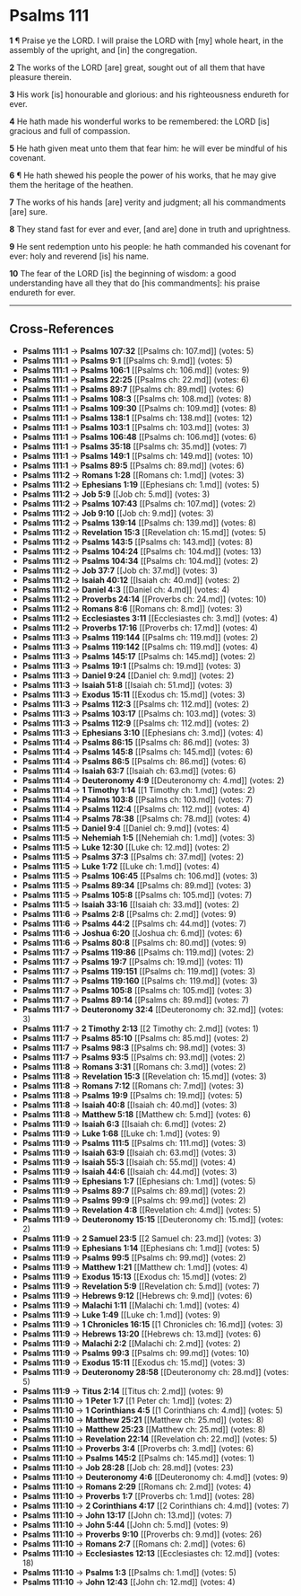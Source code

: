 # Psalms 111

**1** ¶ Praise ye the LORD. I will praise the LORD with [my] whole heart, in the assembly of the upright, and [in] the congregation.

**2** The works of the LORD [are] great, sought out of all them that have pleasure therein.

**3** His work [is] honourable and glorious: and his righteousness endureth for ever.

**4** He hath made his wonderful works to be remembered: the LORD [is] gracious and full of compassion.

**5** He hath given meat unto them that fear him: he will ever be mindful of his covenant.

**6** ¶ He hath shewed his people the power of his works, that he may give them the heritage of the heathen.

**7** The works of his hands [are] verity and judgment; all his commandments [are] sure.

**8** They stand fast for ever and ever, [and are] done in truth and uprightness.

**9** He sent redemption unto his people: he hath commanded his covenant for ever: holy and reverend [is] his name.

**10** The fear of the LORD [is] the beginning of wisdom: a good understanding have all they that do [his commandments]: his praise endureth for ever.

---

## Cross-References

- **Psalms 111:1** → **Psalms 107:32** [[Psalms ch: 107.md]] (votes: 5)
- **Psalms 111:1** → **Psalms 9:1** [[Psalms ch: 9.md]] (votes: 5)
- **Psalms 111:1** → **Psalms 106:1** [[Psalms ch: 106.md]] (votes: 9)
- **Psalms 111:1** → **Psalms 22:25** [[Psalms ch: 22.md]] (votes: 6)
- **Psalms 111:1** → **Psalms 89:7** [[Psalms ch: 89.md]] (votes: 6)
- **Psalms 111:1** → **Psalms 108:3** [[Psalms ch: 108.md]] (votes: 8)
- **Psalms 111:1** → **Psalms 109:30** [[Psalms ch: 109.md]] (votes: 8)
- **Psalms 111:1** → **Psalms 138:1** [[Psalms ch: 138.md]] (votes: 12)
- **Psalms 111:1** → **Psalms 103:1** [[Psalms ch: 103.md]] (votes: 3)
- **Psalms 111:1** → **Psalms 106:48** [[Psalms ch: 106.md]] (votes: 6)
- **Psalms 111:1** → **Psalms 35:18** [[Psalms ch: 35.md]] (votes: 7)
- **Psalms 111:1** → **Psalms 149:1** [[Psalms ch: 149.md]] (votes: 10)
- **Psalms 111:1** → **Psalms 89:5** [[Psalms ch: 89.md]] (votes: 6)
- **Psalms 111:2** → **Romans 1:28** [[Romans ch: 1.md]] (votes: 3)
- **Psalms 111:2** → **Ephesians 1:19** [[Ephesians ch: 1.md]] (votes: 5)
- **Psalms 111:2** → **Job 5:9** [[Job ch: 5.md]] (votes: 3)
- **Psalms 111:2** → **Psalms 107:43** [[Psalms ch: 107.md]] (votes: 2)
- **Psalms 111:2** → **Job 9:10** [[Job ch: 9.md]] (votes: 3)
- **Psalms 111:2** → **Psalms 139:14** [[Psalms ch: 139.md]] (votes: 8)
- **Psalms 111:2** → **Revelation 15:3** [[Revelation ch: 15.md]] (votes: 5)
- **Psalms 111:2** → **Psalms 143:5** [[Psalms ch: 143.md]] (votes: 8)
- **Psalms 111:2** → **Psalms 104:24** [[Psalms ch: 104.md]] (votes: 13)
- **Psalms 111:2** → **Psalms 104:34** [[Psalms ch: 104.md]] (votes: 2)
- **Psalms 111:2** → **Job 37:7** [[Job ch: 37.md]] (votes: 3)
- **Psalms 111:2** → **Isaiah 40:12** [[Isaiah ch: 40.md]] (votes: 2)
- **Psalms 111:2** → **Daniel 4:3** [[Daniel ch: 4.md]] (votes: 4)
- **Psalms 111:2** → **Proverbs 24:14** [[Proverbs ch: 24.md]] (votes: 10)
- **Psalms 111:2** → **Romans 8:6** [[Romans ch: 8.md]] (votes: 3)
- **Psalms 111:2** → **Ecclesiastes 3:11** [[Ecclesiastes ch: 3.md]] (votes: 4)
- **Psalms 111:2** → **Proverbs 17:16** [[Proverbs ch: 17.md]] (votes: 4)
- **Psalms 111:3** → **Psalms 119:144** [[Psalms ch: 119.md]] (votes: 2)
- **Psalms 111:3** → **Psalms 119:142** [[Psalms ch: 119.md]] (votes: 4)
- **Psalms 111:3** → **Psalms 145:17** [[Psalms ch: 145.md]] (votes: 2)
- **Psalms 111:3** → **Psalms 19:1** [[Psalms ch: 19.md]] (votes: 3)
- **Psalms 111:3** → **Daniel 9:24** [[Daniel ch: 9.md]] (votes: 2)
- **Psalms 111:3** → **Isaiah 51:8** [[Isaiah ch: 51.md]] (votes: 3)
- **Psalms 111:3** → **Exodus 15:11** [[Exodus ch: 15.md]] (votes: 3)
- **Psalms 111:3** → **Psalms 112:3** [[Psalms ch: 112.md]] (votes: 2)
- **Psalms 111:3** → **Psalms 103:17** [[Psalms ch: 103.md]] (votes: 3)
- **Psalms 111:3** → **Psalms 112:9** [[Psalms ch: 112.md]] (votes: 2)
- **Psalms 111:3** → **Ephesians 3:10** [[Ephesians ch: 3.md]] (votes: 4)
- **Psalms 111:4** → **Psalms 86:15** [[Psalms ch: 86.md]] (votes: 3)
- **Psalms 111:4** → **Psalms 145:8** [[Psalms ch: 145.md]] (votes: 6)
- **Psalms 111:4** → **Psalms 86:5** [[Psalms ch: 86.md]] (votes: 6)
- **Psalms 111:4** → **Isaiah 63:7** [[Isaiah ch: 63.md]] (votes: 6)
- **Psalms 111:4** → **Deuteronomy 4:9** [[Deuteronomy ch: 4.md]] (votes: 2)
- **Psalms 111:4** → **1 Timothy 1:14** [[1 Timothy ch: 1.md]] (votes: 2)
- **Psalms 111:4** → **Psalms 103:8** [[Psalms ch: 103.md]] (votes: 7)
- **Psalms 111:4** → **Psalms 112:4** [[Psalms ch: 112.md]] (votes: 4)
- **Psalms 111:4** → **Psalms 78:38** [[Psalms ch: 78.md]] (votes: 4)
- **Psalms 111:5** → **Daniel 9:4** [[Daniel ch: 9.md]] (votes: 4)
- **Psalms 111:5** → **Nehemiah 1:5** [[Nehemiah ch: 1.md]] (votes: 3)
- **Psalms 111:5** → **Luke 12:30** [[Luke ch: 12.md]] (votes: 2)
- **Psalms 111:5** → **Psalms 37:3** [[Psalms ch: 37.md]] (votes: 2)
- **Psalms 111:5** → **Luke 1:72** [[Luke ch: 1.md]] (votes: 4)
- **Psalms 111:5** → **Psalms 106:45** [[Psalms ch: 106.md]] (votes: 3)
- **Psalms 111:5** → **Psalms 89:34** [[Psalms ch: 89.md]] (votes: 3)
- **Psalms 111:5** → **Psalms 105:8** [[Psalms ch: 105.md]] (votes: 7)
- **Psalms 111:5** → **Isaiah 33:16** [[Isaiah ch: 33.md]] (votes: 2)
- **Psalms 111:6** → **Psalms 2:8** [[Psalms ch: 2.md]] (votes: 9)
- **Psalms 111:6** → **Psalms 44:2** [[Psalms ch: 44.md]] (votes: 7)
- **Psalms 111:6** → **Joshua 6:20** [[Joshua ch: 6.md]] (votes: 6)
- **Psalms 111:6** → **Psalms 80:8** [[Psalms ch: 80.md]] (votes: 9)
- **Psalms 111:7** → **Psalms 119:86** [[Psalms ch: 119.md]] (votes: 2)
- **Psalms 111:7** → **Psalms 19:7** [[Psalms ch: 19.md]] (votes: 11)
- **Psalms 111:7** → **Psalms 119:151** [[Psalms ch: 119.md]] (votes: 3)
- **Psalms 111:7** → **Psalms 119:160** [[Psalms ch: 119.md]] (votes: 3)
- **Psalms 111:7** → **Psalms 105:8** [[Psalms ch: 105.md]] (votes: 3)
- **Psalms 111:7** → **Psalms 89:14** [[Psalms ch: 89.md]] (votes: 7)
- **Psalms 111:7** → **Deuteronomy 32:4** [[Deuteronomy ch: 32.md]] (votes: 3)
- **Psalms 111:7** → **2 Timothy 2:13** [[2 Timothy ch: 2.md]] (votes: 1)
- **Psalms 111:7** → **Psalms 85:10** [[Psalms ch: 85.md]] (votes: 2)
- **Psalms 111:7** → **Psalms 98:3** [[Psalms ch: 98.md]] (votes: 3)
- **Psalms 111:7** → **Psalms 93:5** [[Psalms ch: 93.md]] (votes: 2)
- **Psalms 111:8** → **Romans 3:31** [[Romans ch: 3.md]] (votes: 2)
- **Psalms 111:8** → **Revelation 15:3** [[Revelation ch: 15.md]] (votes: 3)
- **Psalms 111:8** → **Romans 7:12** [[Romans ch: 7.md]] (votes: 3)
- **Psalms 111:8** → **Psalms 19:9** [[Psalms ch: 19.md]] (votes: 5)
- **Psalms 111:8** → **Isaiah 40:8** [[Isaiah ch: 40.md]] (votes: 3)
- **Psalms 111:8** → **Matthew 5:18** [[Matthew ch: 5.md]] (votes: 6)
- **Psalms 111:9** → **Isaiah 6:3** [[Isaiah ch: 6.md]] (votes: 2)
- **Psalms 111:9** → **Luke 1:68** [[Luke ch: 1.md]] (votes: 9)
- **Psalms 111:9** → **Psalms 111:5** [[Psalms ch: 111.md]] (votes: 3)
- **Psalms 111:9** → **Isaiah 63:9** [[Isaiah ch: 63.md]] (votes: 3)
- **Psalms 111:9** → **Isaiah 55:3** [[Isaiah ch: 55.md]] (votes: 4)
- **Psalms 111:9** → **Isaiah 44:6** [[Isaiah ch: 44.md]] (votes: 3)
- **Psalms 111:9** → **Ephesians 1:7** [[Ephesians ch: 1.md]] (votes: 5)
- **Psalms 111:9** → **Psalms 89:7** [[Psalms ch: 89.md]] (votes: 2)
- **Psalms 111:9** → **Psalms 99:9** [[Psalms ch: 99.md]] (votes: 2)
- **Psalms 111:9** → **Revelation 4:8** [[Revelation ch: 4.md]] (votes: 5)
- **Psalms 111:9** → **Deuteronomy 15:15** [[Deuteronomy ch: 15.md]] (votes: 2)
- **Psalms 111:9** → **2 Samuel 23:5** [[2 Samuel ch: 23.md]] (votes: 3)
- **Psalms 111:9** → **Ephesians 1:14** [[Ephesians ch: 1.md]] (votes: 5)
- **Psalms 111:9** → **Psalms 99:5** [[Psalms ch: 99.md]] (votes: 2)
- **Psalms 111:9** → **Matthew 1:21** [[Matthew ch: 1.md]] (votes: 4)
- **Psalms 111:9** → **Exodus 15:13** [[Exodus ch: 15.md]] (votes: 2)
- **Psalms 111:9** → **Revelation 5:9** [[Revelation ch: 5.md]] (votes: 7)
- **Psalms 111:9** → **Hebrews 9:12** [[Hebrews ch: 9.md]] (votes: 6)
- **Psalms 111:9** → **Malachi 1:11** [[Malachi ch: 1.md]] (votes: 4)
- **Psalms 111:9** → **Luke 1:49** [[Luke ch: 1.md]] (votes: 9)
- **Psalms 111:9** → **1 Chronicles 16:15** [[1 Chronicles ch: 16.md]] (votes: 3)
- **Psalms 111:9** → **Hebrews 13:20** [[Hebrews ch: 13.md]] (votes: 6)
- **Psalms 111:9** → **Malachi 2:2** [[Malachi ch: 2.md]] (votes: 2)
- **Psalms 111:9** → **Psalms 99:3** [[Psalms ch: 99.md]] (votes: 10)
- **Psalms 111:9** → **Exodus 15:11** [[Exodus ch: 15.md]] (votes: 3)
- **Psalms 111:9** → **Deuteronomy 28:58** [[Deuteronomy ch: 28.md]] (votes: 5)
- **Psalms 111:9** → **Titus 2:14** [[Titus ch: 2.md]] (votes: 9)
- **Psalms 111:10** → **1 Peter 1:7** [[1 Peter ch: 1.md]] (votes: 2)
- **Psalms 111:10** → **1 Corinthians 4:5** [[1 Corinthians ch: 4.md]] (votes: 5)
- **Psalms 111:10** → **Matthew 25:21** [[Matthew ch: 25.md]] (votes: 8)
- **Psalms 111:10** → **Matthew 25:23** [[Matthew ch: 25.md]] (votes: 8)
- **Psalms 111:10** → **Revelation 22:14** [[Revelation ch: 22.md]] (votes: 5)
- **Psalms 111:10** → **Proverbs 3:4** [[Proverbs ch: 3.md]] (votes: 6)
- **Psalms 111:10** → **Psalms 145:2** [[Psalms ch: 145.md]] (votes: 1)
- **Psalms 111:10** → **Job 28:28** [[Job ch: 28.md]] (votes: 23)
- **Psalms 111:10** → **Deuteronomy 4:6** [[Deuteronomy ch: 4.md]] (votes: 9)
- **Psalms 111:10** → **Romans 2:29** [[Romans ch: 2.md]] (votes: 4)
- **Psalms 111:10** → **Proverbs 1:7** [[Proverbs ch: 1.md]] (votes: 28)
- **Psalms 111:10** → **2 Corinthians 4:17** [[2 Corinthians ch: 4.md]] (votes: 7)
- **Psalms 111:10** → **John 13:17** [[John ch: 13.md]] (votes: 7)
- **Psalms 111:10** → **John 5:44** [[John ch: 5.md]] (votes: 9)
- **Psalms 111:10** → **Proverbs 9:10** [[Proverbs ch: 9.md]] (votes: 26)
- **Psalms 111:10** → **Romans 2:7** [[Romans ch: 2.md]] (votes: 6)
- **Psalms 111:10** → **Ecclesiastes 12:13** [[Ecclesiastes ch: 12.md]] (votes: 18)
- **Psalms 111:10** → **Psalms 1:3** [[Psalms ch: 1.md]] (votes: 5)
- **Psalms 111:10** → **John 12:43** [[John ch: 12.md]] (votes: 4)
